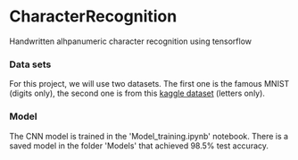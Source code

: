 # CharacterRecognition
Handwritten alhpanumeric character recognition using tensorflow

### Data sets

For this project, we will use two datasets.
The first one is the famous MNIST (digits only), the second one is from this [kaggle dataset](https://www.kaggle.com/sachinpatel21/az-handwritten-alphabets-in-csv-format) (letters only).


### Model

The CNN model is trained in the 'Model_training.ipynb' notebook. There is a saved model in the folder 'Models' that achieved 98.5% test accuracy.
